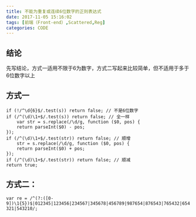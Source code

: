 ```yaml
---
title: 不能为重复或连续6位数字的正则表达式
date: 2017-11-05 15:16:02
tags: [前端（Front-end）,Scattered,Reg]
categories: CODE
---
```

## 结论
先写结论，方式一适用不限于6为数字，方式二写起来比较简单，但不适用于多于6位数字以上
## 方式一
```
if (!/^\d{6}$/.test(s)) return false; // 不是6位数字
if (/^(\d)\1+$/.test(s)) return false; // 全一样
    var str = s.replace(/\d/g, function ($0, pos) {
    return parseInt($0) - pos;
});
if (/^(\d)\1+$/.test(str)) return false; // 顺增
    str = s.replace(/\d/g, function ($0, pos) {
    return parseInt($0) + pos;
});
if (/^(\d)\1+$/.test(str)) return false; // 顺减
return true;
```
## 方式二：
```var re = /^(?:([0-9])\1{5})$|012345|123456|234567|345678|456789|987654|876543|765432|654321|543210/;```


